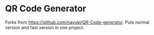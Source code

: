 # QR Code Generator

Forks from https://github.com/nayuki/QR-Code-generator. Puts normal version and fast version in one project.